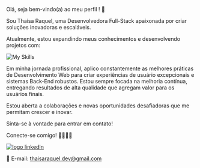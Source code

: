 Olá, seja bem-vindo(a) ao meu perfil ! 👋 

Sou Thaísa Raquel, uma Desenvolvedora Full-Stack apaixonada por criar soluções inovadoras e escaláveis.

Atualmente, estou expandindo meus conhecimentos e desenvolvendo projetos com:

![My Skills](https://skillicons.dev/icons?i=html,css,js,react,ts,styledcomponents,tailwind,nodejs,docker,mongodb,postgres,mysql,postman)


Em minha jornada profissional, aplico constantemente as melhores práticas de Desenvolvimento Web para criar experiências de usuário excepcionais e sistemas Back-End robustos. 
Estou sempre focada na melhoria contínua, entregando resultados de alta qualidade que agregam valor para os usuários finais.

Estou aberta a colaborações e novas oportunidades desafiadoras que me permitam crescer e inovar. 

Sinta-se à vontade para entrar em contato!

Conecte-se comigo! 🤝👩🏻‍💻 

<a href="https://www.linkedin.com/in/thaísa-raquel-dev/"><img src="https://img.shields.io/badge/LinkedIn-0077B5?style=for-the-badge&logo=linkedin&logoColor=white" alt="logo linkedIn"/></a>

📧 E-mail: thaisaraquel.dev@gmail.com  



